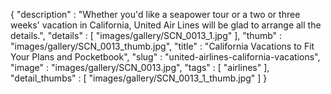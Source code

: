 {
  "description" : "Whether you'd like a seapower tour or a two or three weeks' vacation in California, United Air Lines will be glad to arrange all the details.",
  "details" : [
                 "images/gallery/SCN_0013_1.jpg"
               ],
  "thumb" : "images/gallery/SCN_0013_thumb.jpg",
  "title" : "California Vacations to Fit Your Plans and Pocketbook",
  "slug" : "united-airlines-california-vacations",
  "image" : "images/gallery/SCN_0013.jpg",
  "tags" : [
              "airlines"
            ],
  "detail_thumbs" : [
                       "images/gallery/SCN_0013_1_thumb.jpg"
                     ]
}
